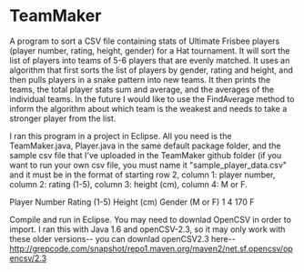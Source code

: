 # TeamMaker
A program to sort a CSV file containing stats of Ultimate Frisbee players (player number, rating, height, gender) for a Hat tournament. It will sort the list of players into teams of 5-6 players that are evenly matched. It uses an algorithm that first sorts the list of players by gender, rating and height, and then pulls players in a snake pattern into new teams. It then prints the teams, the total player stats sum and average, and the averages of the individual teams. In the future I would like to use the FindAverage method to inform the algorithm about which team is the weakest and needs to take a stronger player from the list. 

I ran this program in a project in Eclipse. All you need is the TeamMaker.java, Player.java in the same default package folder, and the sample csv file that I've uploaded in the TeamMaker github folder (if you want to run your own csv file, you must name it "sample_player_data.csv" and it must be in the format of starting row 2, column 1: player number, column 2: rating (1-5), column 3: height (cm), column 4: M or F. 

Player Number	Rating (1-5)	Height (cm)	Gender (M or F)
      1 	        4	          170	           F

Compile and run in Eclipse. You may need to downlad OpenCSV in order to import. I ran this with Java 1.6 and openCSV-2.3, so it may only work with these older versions-- you can downlad openCSV2.3 here-- http://grepcode.com/snapshot/repo1.maven.org/maven2/net.sf.opencsv/opencsv/2.3 
